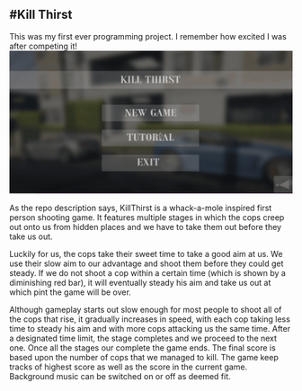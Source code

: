 #Kill Thirst
---

This was my first ever programming project. I remember how excited I was after competing it!
![gameplay gif](https://github.com/imAliAzhar/Kill-Thirst/blob/master/gameplay.gif)

As the repo description says, KillThirst is a whack-a-mole inspired first person shooting game. It features multiple stages in which the cops creep out onto us from hidden places and we have to take them out before they take us out.  

Luckily for us, the cops take their sweet time to take a good aim at us. We use their slow aim to our advantage and shoot them before they could get steady. If we do not shoot a cop within a certain time (which is shown by a diminishing red bar), it will eventually steady his aim and take us out at which pint the game will be over. 

Although gameplay starts out slow enough for most people to shoot all of the cops that rise, it gradually increases in speed, with each cop taking less time to steady his aim and with more cops attacking us the same time. After a designated time limit, the stage completes and we proceed to the next one. Once all the stages our complete the game ends. The final score is based upon the number of cops that we managed to kill. The game keep tracks of highest score as well as the score in the current game. Background music can be switched on or off as deemed fit.
